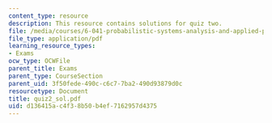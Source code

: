 ```yaml
---
content_type: resource
description: This resource contains solutions for quiz two.
file: /media/courses/6-041-probabilistic-systems-analysis-and-applied-probability-spring-2006/d136415ac4f38b50b4ef7162957d4375_quiz2_sol.pdf
file_type: application/pdf
learning_resource_types:
- Exams
ocw_type: OCWFile
parent_title: Exams
parent_type: CourseSection
parent_uid: 3f50fede-490c-c6c7-7ba2-490d93879d0c
resourcetype: Document
title: quiz2_sol.pdf
uid: d136415a-c4f3-8b50-b4ef-7162957d4375
---
```

